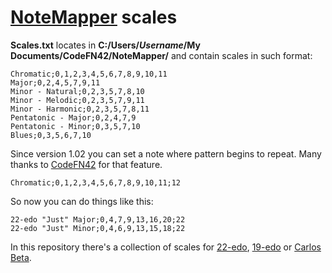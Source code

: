 # [NoteMapper](http://codefn42.com/notemapper.html) scales

**Scales.txt** locates in **C:/Users/_Username_/My Documents/CodeFN42/NoteMapper/** and contain scales in such format:
```
Chromatic;0,1,2,3,4,5,6,7,8,9,10,11
Major;0,2,4,5,7,9,11
Minor - Natural;0,2,3,5,7,8,10
Minor - Melodic;0,2,3,5,7,9,11
Minor - Harmonic;0,2,3,5,7,8,11
Pentatonic - Major;0,2,4,7,9
Pentatonic - Minor;0,3,5,7,10
Blues;0,3,5,6,7,10
```
Since version 1.02 you can set a note where pattern begins to repeat. Many thanks to [CodeFN42](http://codefn42.com/) for that feature.
```
Chromatic;0,1,2,3,4,5,6,7,8,9,10,11;12
```
So now you can do things like this:
```
22-edo "Just" Major;0,4,7,9,13,16,20;22
22-edo "Just" Minor;0,4,6,9,13,15,18;22
```

In this repository there's a collection of scales for [22-edo](http://xenharmonic.wikispaces.com/22edo), [19-edo](http://xenharmonic.wikispaces.com/19edo) or [Carlos Beta](http://xenharmonic.wikispaces.com/Carlos+Beta).
